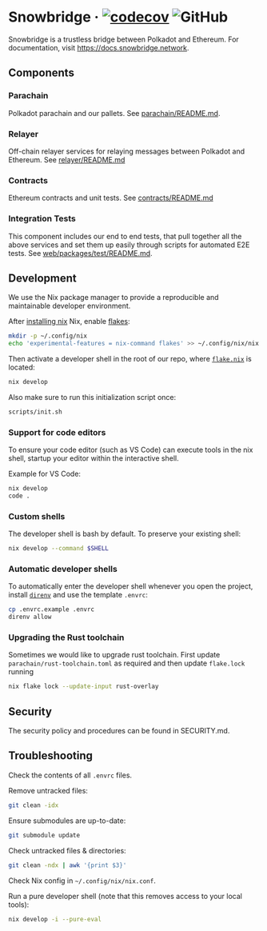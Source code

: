 # Snowbridge &middot; [![codecov](https://codecov.io/gh/Snowfork/snowbridge/branch/main/graph/badge.svg?token=9hvgSws4rN)](https://codecov.io/gh/Snowfork/snowbridge) ![GitHub](https://img.shields.io/github/license/Snowfork/snowbridge)

Snowbridge is a trustless bridge between Polkadot and Ethereum. For documentation, visit https://docs.snowbridge.network.

## Components

### Parachain

Polkadot parachain and our pallets. See [parachain/README.md](parachain/README.md).

### Relayer

Off-chain relayer services for relaying messages between Polkadot and Ethereum. See [relayer/README.md](relayer/README.md)

### Contracts

Ethereum contracts and unit tests. See [contracts/README.md](contracts/README.md)

### Integration Tests

This component includes our end to end tests, that pull together all the above services and set them up easily through scripts for automated E2E tests. See [web/packages/test/README.md](web/packages/test/README.md).

## Development

We use the Nix package manager to provide a reproducible and maintainable developer environment.

After [installing nix](https://nixos.org/download.html) Nix, enable [flakes](https://nixos.wiki/wiki/Flakes):

```sh
mkdir -p ~/.config/nix
echo 'experimental-features = nix-command flakes' >> ~/.config/nix/nix.conf
```

Then activate a developer shell in the root of our repo, where [`flake.nix`](./flake.nix) is located:

```sh
nix develop
```

Also make sure to run this initialization script once:
```sh
scripts/init.sh
```

### Support for code editors

To ensure your code editor (such as VS Code) can execute tools in the nix shell, startup your editor within the
interactive shell.

Example for VS Code:

```sh
nix develop
code .
```

### Custom shells

The developer shell is bash by default. To preserve your existing shell:

```sh
nix develop --command $SHELL
```

### Automatic developer shells

To automatically enter the developer shell whenever you open the project, install
[`direnv`](https://direnv.net/docs/installation.html) and use the template `.envrc`:

```sh
cp .envrc.example .envrc
direnv allow
```

### Upgrading the Rust toolchain

Sometimes we would like to upgrade rust toolchain. First update `parachain/rust-toolchain.toml` as required and then update `flake.lock` running
```sh
nix flake lock --update-input rust-overlay
```

## Security

The security policy and procedures can be found in SECURITY.md.

## Troubleshooting

Check the contents of all `.envrc` files.

Remove untracked files:
```sh
git clean -idx
```

Ensure submodules are up-to-date:
```sh
git submodule update
```

Check untracked files & directories:
```sh
git clean -ndx | awk '{print $3}'
```

Check Nix config in `~/.config/nix/nix.conf`.

Run a pure developer shell (note that this removes access to your local tools):
```sh
nix develop -i --pure-eval
```
